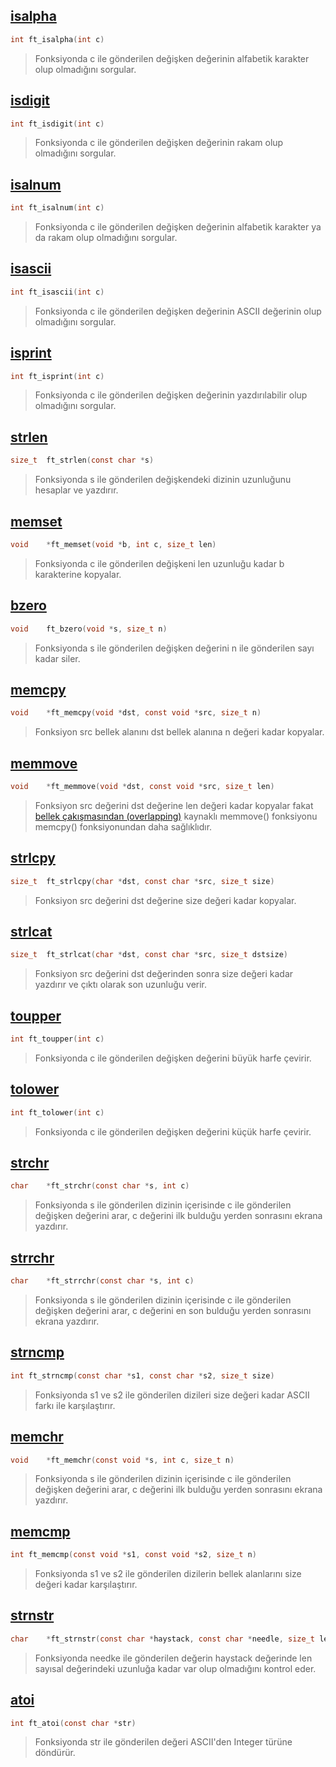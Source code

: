 ## [isalpha](https://github.com/akifdora/42kocaeli_cursus/blob/main/libft/ft_isalpha.c) ##
```c
int	ft_isalpha(int c)
```
> Fonksiyonda c ile gönderilen değişken değerinin alfabetik karakter olup olmadığını sorgular.

## [isdigit](https://github.com/akifdora/42kocaeli_cursus/blob/main/libft/ft_isdigit.c) ##
```c
int	ft_isdigit(int c)
```
> Fonksiyonda c ile gönderilen değişken değerinin rakam olup olmadığını sorgular.

## [isalnum](https://github.com/akifdora/42kocaeli_cursus/blob/main/libft/ft_isalnum.c) ##
```c
int	ft_isalnum(int c)
```
> Fonksiyonda c ile gönderilen değişken değerinin alfabetik karakter ya da rakam olup olmadığını sorgular.

## [isascii](https://github.com/akifdora/42kocaeli_cursus/blob/main/libft/ft_isascii.c) ##
```c
int	ft_isascii(int c)
```
> Fonksiyonda c ile gönderilen değişken değerinin ASCII değerinin olup olmadığını sorgular.

## [isprint](https://github.com/akifdora/42kocaeli_cursus/blob/main/libft/ft_isprint.c) ##
```c
int	ft_isprint(int c)
```
> Fonksiyonda c ile gönderilen değişken değerinin yazdırılabilir olup olmadığını sorgular.

## [strlen](https://github.com/akifdora/42kocaeli_cursus/blob/main/libft/ft_strlen.c) ##
```c
size_t	ft_strlen(const char *s)
```
> Fonksiyonda s ile gönderilen değişkendeki dizinin uzunluğunu hesaplar ve yazdırır.

## [memset](https://github.com/akifdora/42kocaeli_cursus/blob/main/libft/ft_memset.c) ##
```c
void	*ft_memset(void *b, int c, size_t len)
```
> Fonksiyonda c ile gönderilen değişkeni len uzunluğu kadar b karakterine kopyalar.

## [bzero](https://github.com/akifdora/42kocaeli_cursus/blob/main/libft/ft_bzero.c) ##
```c
void	ft_bzero(void *s, size_t n)
```
> Fonksiyonda s ile gönderilen değişken değerini n ile gönderilen sayı kadar siler.

## [memcpy](https://github.com/akifdora/42kocaeli_cursus/blob/main/libft/ft_memcpy.c) ##
```c
void	*ft_memcpy(void *dst, const void *src, size_t n)
```
> Fonksiyon src bellek alanını dst bellek alanına n değeri kadar kopyalar.

## [memmove](https://github.com/akifdora/42kocaeli_cursus/blob/main/libft/ft_memmove.c) ##
```c
void	*ft_memmove(void *dst, const void *src, size_t len)
```
> Fonksiyon src değerini dst değerine len değeri kadar kopyalar fakat [bellek çakışmasından (overlapping)](https://github.com/akifdora/42kocaeli_cursus/blob/main/libft/notes/README.md#bellek-%C3%A7ak%C4%B1%C5%9Fmas%C4%B1-overlapping) kaynaklı memmove() fonksiyonu memcpy() fonksiyonundan daha sağlıklıdır.

## [strlcpy](https://github.com/akifdora/42kocaeli_cursus/blob/main/libft/ft_strlcpy.c) ##
```c
size_t	ft_strlcpy(char *dst, const char *src, size_t size)
```
> Fonksiyon src değerini dst değerine size değeri kadar kopyalar.

## [strlcat](https://github.com/akifdora/42kocaeli_cursus/blob/main/libft/ft_strlcat.c) ##
```c
size_t	ft_strlcat(char	*dst, const char *src, size_t dstsize)
```
> Fonksiyon src değerini dst değerinden sonra size değeri kadar yazdırır ve çıktı olarak son uzunluğu verir.

## [toupper](https://github.com/akifdora/42kocaeli_cursus/blob/main/libft/ft_toupper.c) ##
```c
int	ft_toupper(int c)
```
> Fonksiyonda c ile gönderilen değişken değerini büyük harfe çevirir.

## [tolower](https://github.com/akifdora/42kocaeli_cursus/blob/main/libft/ft_tolower.c) ##
```c
int	ft_tolower(int c)
```
> Fonksiyonda c ile gönderilen değişken değerini küçük harfe çevirir.

## [strchr](https://github.com/akifdora/42kocaeli_cursus/blob/main/libft/ft_strchr.c) ##
```c
char	*ft_strchr(const char *s, int c)
```
> Fonksiyonda s ile gönderilen dizinin içerisinde c ile gönderilen değişken değerini arar, c değerini ilk bulduğu yerden sonrasını ekrana yazdırır.

## [strrchr](https://github.com/akifdora/42kocaeli_cursus/blob/main/libft/ft_strrchr.c) ##
```c
char	*ft_strrchr(const char *s, int c)
```
> Fonksiyonda s ile gönderilen dizinin içerisinde c ile gönderilen değişken değerini arar, c değerini en son bulduğu yerden sonrasını ekrana yazdırır.

## [strncmp](https://github.com/akifdora/42kocaeli_cursus/blob/main/libft/ft_strncmp.c) ##
```c
int	ft_strncmp(const char *s1, const char *s2, size_t size)
```
> Fonksiyonda s1 ve s2 ile gönderilen dizileri size değeri kadar ASCII farkı ile karşılaştırır.

## [memchr](https://github.com/akifdora/42kocaeli_cursus/blob/main/libft/ft_memchr.c) ##
```c
void	*ft_memchr(const void *s, int c, size_t n)
```
> Fonksiyonda s ile gönderilen dizinin içerisinde c ile gönderilen değişken değerini arar, c değerini ilk bulduğu yerden sonrasını ekrana yazdırır.

## [memcmp](https://github.com/akifdora/42kocaeli_cursus/blob/main/libft/ft_memcmp.c) ##
```c
int	ft_memcmp(const void *s1, const void *s2, size_t n)
```
> Fonksiyonda s1 ve s2 ile gönderilen dizilerin bellek alanlarını size değeri kadar karşılaştırır.

## [strnstr](https://github.com/akifdora/42kocaeli_cursus/blob/main/libft/ft_strnstr.c) ##
```c
char	*ft_strnstr(const char *haystack, const char *needle, size_t len)
```
> Fonksiyonda needke ile gönderilen değerin haystack değerinde len sayısal değerindeki uzunluğa kadar var olup olmadığını kontrol eder.

## [atoi](https://github.com/akifdora/42kocaeli_cursus/blob/main/libft/ft_atoi.c) ##
```c
int	ft_atoi(const char *str)
```
> Fonksiyonda str ile gönderilen değeri ASCII'den Integer türüne döndürür.
